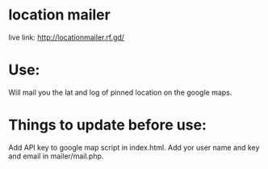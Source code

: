 # location mailer
live link: http://locationmailer.rf.gd/

# Use:
Will mail you the lat and log of pinned location on the google maps.

# Things to update before use:
Add API key to google map script in index.html.
Add yor user name and key and email in mailer/mail.php.
